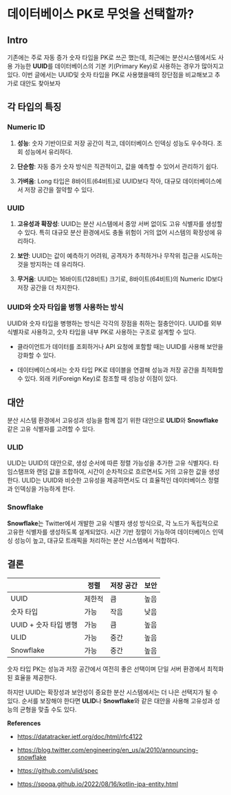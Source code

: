 # 데이터베이스 PK로 무엇을 선택할까?

## Intro

기존에는 주로 자동 증가 숫자 타입을 PK로 쓰곤 했는데, 최근에는 분산시스템에서도 사용 가능한 **UUID**를 데이터베이스의 기본 키(Primary Key)로 사용하는 경우가 많아지고 있다. 이번 글에서는 UUID및 숫자 타입을 PK로 사용했을때의 장단점을 비교해보고 추가로 대안도 찾아보자

## 각 타입의 특징

### Numeric ID

1. **성능**: 숫자 기반이므로 저장 공간이 적고, 데이터베이스 인덱싱 성능도 우수하다. 조회 성능에서 유리하다.
   
2. **단순함**: 자동 증가 숫자 방식은 직관적이고, 값을 예측할 수 있어서 관리하기 쉽다.

3. **가벼움**: Long 타입은 8바이트(64비트)로 UUID보다 작아, 대규모 데이터베이스에서 저장 공간을 절약할 수 있다.

### UUID

1. **고유성과 확장성**: UUID는 분산 시스템에서 중앙 서버 없이도 고유 식별자를 생성할 수 있다. 특히 대규모 분산 환경에서도 충돌 위험이 거의 없어 시스템의 확장성에 유리하다.

2. **보안**: UUID는 값이 예측하기 어려워, 공격자가 추적하거나 무작위 접근을 시도하는 것을 방지하는 데 유리하다.

3. **무거움**: UUID는 16바이트(128비트) 크기로, 8바이트(64비트)의 Numeric ID보다 저장 공간을 더 차지한다.

### UUID와 숫자 타입을 병행 사용하는 방식

UUID와 숫자 타입을 병행하는 방식은 각각의 장점을 취하는 절충안이다. UUID를 외부 식별자로 사용하고, 숫자 타입을 내부 PK로 사용하는 구조로 설계할 수 있다.

- 클라이언트가 데이터를 조회하거나 API 요청에 포함할 때는 UUID를 사용해 보안을 강화할 수 있다.

- 데이터베이스에서는 숫자 타입 PK로 테이블을 연결해 성능과 저장 공간을 최적화할 수 있다. 외래 키(Foreign Key)로 참조할 때 성능상 이점이 있다.

## 대안

분산 시스템 환경에서 고유성과 성능을 함께 잡기 위한 대안으로 **ULID**와 **Snowflake** 같은 고유 식별자를 고려할 수 있다.

### ULID

ULID는 UUID의 대안으로, 생성 순서에 따른 정렬 가능성을 추가한 고유 식별자다. 타임스탬프와 랜덤 값을 조합하여, 시간이 순차적으로 흐르면서도 거의 고유한 값을 생성한다. ULID는 UUID와 비슷한 고유성을 제공하면서도 더 효율적인 데이터베이스 정렬과 인덱싱을 가능하게 한다.

### Snowflake

**Snowflake**는 Twitter에서 개발한 고유 식별자 생성 방식으로, 각 노드가 독립적으로 고유한 식별자를 생성하도록 설계되었다. 시간 기반 정렬이 가능하여 데이터베이스 인덱싱 성능이 높고, 대규모 트래픽을 처리하는 분산 시스템에서 적합하다.

## 결론

|           | 정렬      | 저장 공간   | 보안     |
| --------- | --------- | ---------- | -------- |
| UUID      | 제한적    | 큼         | 높음     |
| 숫자 타입 | 가능      | 작음       | 낮음     |
| UUID + 숫자 타입 병행 | 가능 | 큼 | 높음 |
| ULID      | 가능      | 중간       | 높음     |
| Snowflake | 가능      | 중간       | 높음     |

숫자 타입 PK는 성능과 저장 공간에서 여전히 좋은 선택이며 단일 서버 환경에서 최적화된 효율을 제공한다. 

하지만 UUID는 확장성과 보안성이 중요한 분산 시스템에서는 더 나은 선택지가 될 수 있다. 순서를 보장해야 한다면 **ULID**나 **Snowflake**와 같은 대안을 사용해 고유성과 성능의 균형을 맞출 수도 있다.

**References**

- https://datatracker.ietf.org/doc/html/rfc4122

- https://blog.twitter.com/engineering/en_us/a/2010/announcing-snowflake
- https://github.com/ulid/spec
- https://spoqa.github.io/2022/08/16/kotlin-jpa-entity.html
